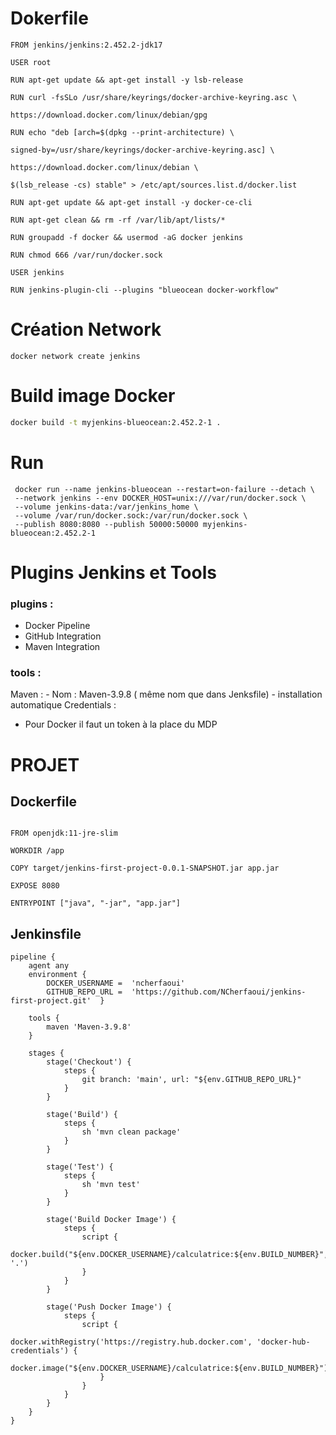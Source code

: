 # Dokerfile

```DOKERFILE
FROM jenkins/jenkins:2.452.2-jdk17

USER root

RUN apt-get update && apt-get install -y lsb-release

RUN curl -fsSLo /usr/share/keyrings/docker-archive-keyring.asc \

https://download.docker.com/linux/debian/gpg

RUN echo "deb [arch=$(dpkg --print-architecture) \

signed-by=/usr/share/keyrings/docker-archive-keyring.asc] \

https://download.docker.com/linux/debian \

$(lsb_release -cs) stable" > /etc/apt/sources.list.d/docker.list

RUN apt-get update && apt-get install -y docker-ce-cli

RUN apt-get clean && rm -rf /var/lib/apt/lists/*

RUN groupadd -f docker && usermod -aG docker jenkins

RUN chmod 666 /var/run/docker.sock

USER jenkins

RUN jenkins-plugin-cli --plugins "blueocean docker-workflow"
```

# Création Network

```bashh
docker network create jenkins
```

# Build image Docker

```bash
docker build -t myjenkins-blueocean:2.452.2-1 .
```

# Run

```
 docker run --name jenkins-blueocean --restart=on-failure --detach \
 --network jenkins --env DOCKER_HOST=unix:///var/run/docker.sock \
 --volume jenkins-data:/var/jenkins_home \
 --volume /var/run/docker.sock:/var/run/docker.sock \
 --publish 8080:8080 --publish 50000:50000 myjenkins-blueocean:2.452.2-1
```

# Plugins Jenkins et Tools

### plugins :

- Docker Pipeline
- GitHub Integration
- Maven Integration

### tools :

Maven : - Nom : Maven-3.9.8 ( même nom que dans Jenksfile) - installation automatique
Credentials :

- Pour Docker il faut un token à la place du MDP

# PROJET

## Dockerfile

```

FROM openjdk:11-jre-slim

WORKDIR /app

COPY target/jenkins-first-project-0.0.1-SNAPSHOT.jar app.jar

EXPOSE 8080

ENTRYPOINT ["java", "-jar", "app.jar"]
```

## Jenkinsfile

```
pipeline {
    agent any
    environment {
	    DOCKER_USERNAME =  'ncherfaoui'
	    GITHUB_REPO_URL =  'https://github.com/NCherfaoui/jenkins-first-project.git'  }

    tools {
        maven 'Maven-3.9.8'
    }

    stages {
        stage('Checkout') {
            steps {
                git branch: 'main', url: "${env.GITHUB_REPO_URL}"
            }
        }

        stage('Build') {
            steps {
                sh 'mvn clean package'
            }
        }

        stage('Test') {
            steps {
                sh 'mvn test'
            }
        }

        stage('Build Docker Image') {
            steps {
                script {
                    docker.build("${env.DOCKER_USERNAME}/calculatrice:${env.BUILD_NUMBER}", '.')
                }
            }
        }

        stage('Push Docker Image') {
            steps {
                script {
                    docker.withRegistry('https://registry.hub.docker.com', 'docker-hub-credentials') {
                        docker.image("${env.DOCKER_USERNAME}/calculatrice:${env.BUILD_NUMBER}").push()
                    }
                }
            }
        }
    }
}
```
